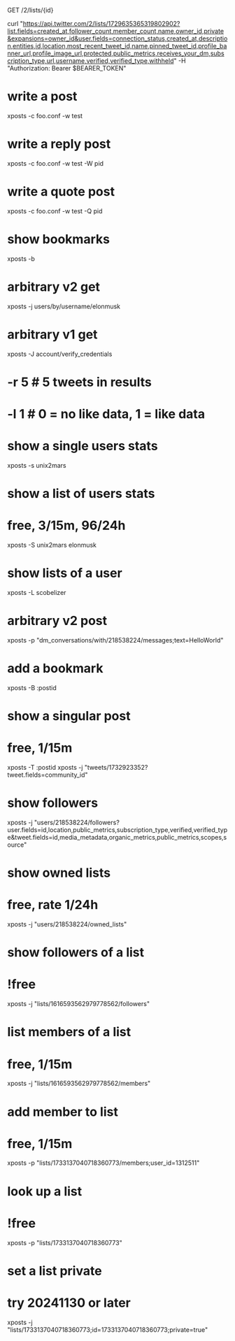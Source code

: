 GET /2/lists/{id}

curl "https://api.twitter.com/2/lists/1729635365319802902?list.fields=created_at,follower_count,member_count,name,owner_id,private&expansions=owner_id&user.fields=connection_status,created_at,description,entities,id,location,most_recent_tweet_id,name,pinned_tweet_id,profile_banner_url,profile_image_url,protected,public_metrics,receives_your_dm,subscription_type,url,username,verified,verified_type,withheld" -H "Authorization: Bearer $BEARER_TOKEN"

# write a post
xposts -c foo.conf -w test
# write a reply post
xposts -c foo.conf -w test -W pid
# write a quote post
xposts -c foo.conf -w test -Q pid

# show bookmarks
xposts -b 

# arbitrary v2 get
xposts -j users/by/username/elonmusk

# arbitrary v1 get
xposts -J account/verify_credentials

# -r 5 # 5 tweets in results
# -l 1 # 0 = no like data, 1 = like data

# show a single users stats
xposts -s unix2mars

# show a list of users stats
# free, 3/15m, 96/24h
xposts -S unix2mars elonmusk

# show lists of a user
xposts -L scobelizer

# arbitrary v2 post
xposts -p "dm_conversations/with/218538224/messages;text=HelloWorld"

# add a bookmark
xposts -B :postid

# show a singular post
# free, 1/15m
xposts -T :postid
xposts -j "tweets/1732923352?tweet.fields=community_id"

# show followers
xposts -j "users/218538224/followers?user.fields=id,location,public_metrics,subscription_type,verified,verified_type&tweet.fields=id,media_metadata,organic_metrics,public_metrics,scopes,source"

# show owned lists
# free, rate 1/24h
xposts -j "users/218538224/owned_lists"

# show followers of a list
# !free
xposts -j "lists/1616593562979778562/followers"

# list members of a list
# free, 1/15m
xposts -j "lists/1616593562979778562/members"

# add member to list
# free, 1/15m
xposts -p "lists/1733137040718360773/members;user_id=1312511"

# look up a list
# !free
xposts -p "lists/1733137040718360773"

# set a list private
# try 20241130 or later
xposts -j "lists/1733137040718360773;id=1733137040718360773;private=true"

